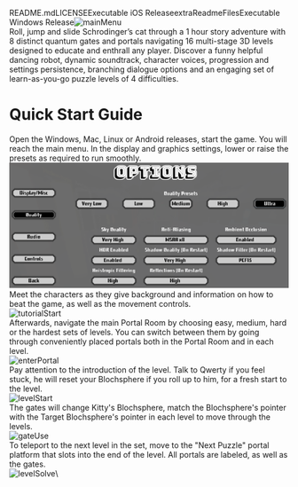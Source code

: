 README.mdLICENSEExecutable iOS ReleaseextraReadmeFilesExecutable Windows Release![mainMenu](https://github.com/Erikkre/Quantumscape/blob/master/extraReadmeFiles/mainMenu.gif)\
Roll, jump and slide Schrodinger’s cat through a 1 hour story adventure with 8 distinct quantum gates and portals navigating 16 multi-stage 3D levels designed to educate and enthrall any player. Discover a funny helpful dancing robot, dynamic soundtrack, character voices, progression and settings persistence, branching dialogue options and an engaging set of learn-as-you-go puzzle levels of 4 difficulties.
# Quick Start Guide
Open the Windows, Mac, Linux or Android releases, start the game. You will reach the main menu. In the display and graphics settings, lower or raise the presets as required to run smoothly.\
![settingsMenu](https://github.com/Erikkre/Quantumscape/blob/master/extraReadmeFiles/settingsMenu.PNG)\
Meet the characters as they give background and information on how to beat the game, as well as the movement controls.\
![tutorialStart](https://github.com/Erikkre/Quantumscape/blob/master/extraReadmeFiles/tutorialStart.gif)\
Afterwards, navigate the main Portal Room by choosing easy, medium, hard or the hardest sets of levels. You can switch between them by going through conveniently placed portals both in the Portal Room and in each level.\
![enterPortal](https://github.com/Erikkre/Quantumscape/blob/master/extraReadmeFiles/enterPortal.gif)\
Pay attention to the introduction of the level. Talk to Qwerty if you feel stuck, he will reset your Blochsphere if you roll up to him, for a fresh start to the level.\
![levelStart](https://github.com/Erikkre/Quantumscape/blob/master/extraReadmeFiles/levelStart.gif)\
The gates will change Kitty's Blochsphere, match the Blochsphere's pointer with the Target Blochsphere's pointer in each level to move through the levels.\
![gateUse](https://github.com/Erikkre/Quantumscape/blob/master/extraReadmeFiles/gateUse.gif)\
To teleport to the next level in the set, move to the "Next Puzzle" portal platform that slots into the end of the level. All portals are labeled, as well as the gates.\
![levelSolve](https://github.com/Erikkre/Quantumscape/blob/master/extraReadmeFiles/levelSolve.gif)\
